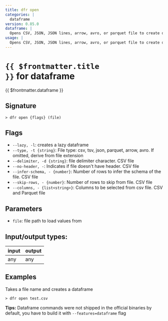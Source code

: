 ```yaml
---
title: dfr open
categories: |
  dataframe
version: 0.85.0
dataframe: |
  Opens CSV, JSON, JSON lines, arrow, avro, or parquet file to create dataframe.
usage: |
  Opens CSV, JSON, JSON lines, arrow, avro, or parquet file to create dataframe.
---
```

<!-- This file is automatically generated. Please edit the command in https://github.com/nushell/nushell instead. -->

# <code>{{ $frontmatter.title }}</code> for dataframe

<div class='command-title'>{{ $frontmatter.dataframe }}</div>

## Signature

```> dfr open {flags} (file)```

## Flags

 -  `--lazy, -l`: creates a lazy dataframe
 -  `--type, -t {string}`: File type: csv, tsv, json, parquet, arrow, avro. If omitted, derive from file extension
 -  `--delimiter, -d {string}`: file delimiter character. CSV file
 -  `--no-header, -`: Indicates if file doesn't have header. CSV file
 -  `--infer-schema, - {number}`: Number of rows to infer the schema of the file. CSV file
 -  `--skip-rows, - {number}`: Number of rows to skip from file. CSV file
 -  `--columns, - {list<string>}`: Columns to be selected from csv file. CSV and Parquet file

## Parameters

 -  `file`: file path to load values from


## Input/output types:

| input | output |
| ----- | ------ |
| any   | any    |

## Examples

Takes a file name and creates a dataframe
```nu
> dfr open test.csv

```


**Tips:** Dataframe commands were not shipped in the official binaries by default, you have to build it with `--features=dataframe` flag